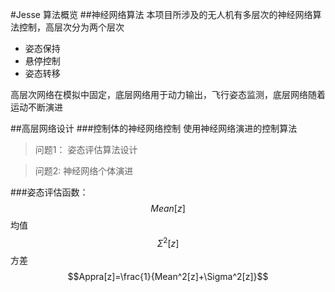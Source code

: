 #Jesse 算法概览
##神经网络算法
本项目所涉及的无人机有多层次的神经网络算法控制，高层次分为两个层次

 - 姿态保持 
 - 悬停控制
 - 姿态转移
 
高层次网络在模拟中固定，底层网络用于动力输出，飞行姿态监测，底层网络随着运动不断演进

##高层网络设计
###控制体的神经网络控制
使用神经网络演进的控制算法

>问题1：
>	姿态评估算法设计

>问题2:
>	神经网络个体演进

###姿态评估函数：
	$$Mean[z]$$		均值
	$$\Sigma^2[z]$$	方差
	$$Appra[z]=\frac{1}{Mean^2[z]+\Sigma^2[z]}$$